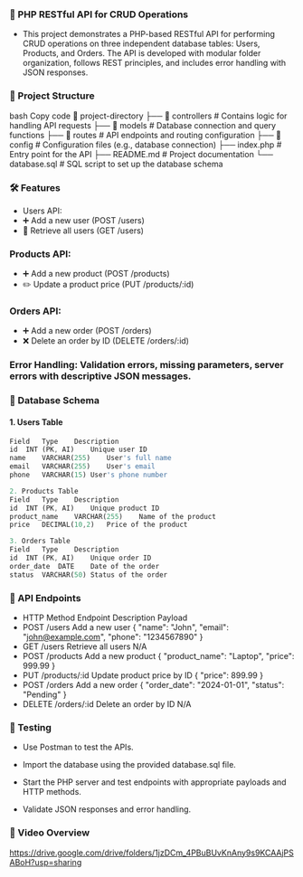 ### 🚀 PHP RESTful API for CRUD Operations

- This project demonstrates a PHP-based RESTful API for performing CRUD operations on three independent database tables: Users, Products, and Orders. The API is developed with modular folder organization, follows REST principles, and includes error handling with JSON responses.

### 📁 Project Structure
bash
Copy code
📂 project-directory
├── 📂 controllers     # Contains logic for handling API requests
├── 📂 models          # Database connection and query functions
├── 📂 routes          # API endpoints and routing configuration
├── 📂 config          # Configuration files (e.g., database connection)
├── index.php          # Entry point for the API
├── README.md          # Project documentation
└── database.sql       # SQL script to set up the database schema


### 🛠️ Features
- Users API:
- ➕ Add a new user (POST /users)
- 📄 Retrieve all users (GET /users)

### Products API:
- ➕ Add a new product (POST /products)
- ✏️ Update a product price (PUT /products/:id)

### Orders API:
- ➕ Add a new order (POST /orders)
- ❌ Delete an order by ID (DELETE /orders/:id)

### Error Handling: Validation errors, missing parameters, server errors with descriptive JSON messages.

### 📂 Database Schema

#### 1. Users Table
```dart
Field	Type	Description
id	INT (PK, AI)	Unique user ID
name	VARCHAR(255)	User's full name
email	VARCHAR(255)	User's email
phone	VARCHAR(15)	User's phone number

```

```dart
2. Products Table
Field	Type	Description
id	INT (PK, AI)	Unique product ID
product_name	VARCHAR(255)	Name of the product
price	DECIMAL(10,2)	Price of the product

```

```dart
3. Orders Table
Field	Type	Description
id	INT (PK, AI)	Unique order ID
order_date	DATE	Date of the order
status	VARCHAR(50)	Status of the order
```

### 📲 API Endpoints
- HTTP Method	Endpoint	Description	Payload
- POST	/users	Add a new user	{ "name": "John", "email": "john@example.com", "phone": "1234567890" }
- GET	/users	Retrieve all users	N/A
- POST	/products	Add a new product	{ "product_name": "Laptop", "price": 999.99 }
- PUT	/products/:id	Update product price by ID	{ "price": 899.99 }
- POST	/orders	Add a new order	{ "order_date": "2024-01-01", "status": "Pending" }
- DELETE	/orders/:id	Delete an order by ID	N/A
  
### 🧪 Testing
- Use Postman to test the APIs.

- Import the database using the provided database.sql file.
- Start the PHP server and test endpoints with appropriate payloads and HTTP methods.
- Validate JSON responses and error handling.
  
### 🎥 Video Overview

https://drive.google.com/drive/folders/1jzDCm_4PBuBUvKnAny9s9KCAAjPSABoH?usp=sharing




